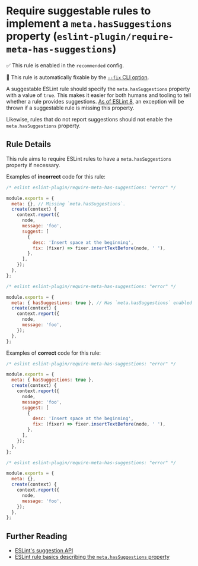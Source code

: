 # Require suggestable rules to implement a `meta.hasSuggestions` property (`eslint-plugin/require-meta-has-suggestions`)

✅ This rule is enabled in the `recommended` config.

🔧 This rule is automatically fixable by the [`--fix` CLI option](https://eslint.org/docs/latest/user-guide/command-line-interface#--fix).

<!-- end auto-generated rule header -->

A suggestable ESLint rule should specify the `meta.hasSuggestions` property with a value of `true`. This makes it easier for both humans and tooling to tell whether a rule provides suggestions. [As of ESLint 8](https://eslint.org/blog/2021/06/whats-coming-in-eslint-8.0.0#rules-with-suggestions-now-require-the-metahassuggestions-property), an exception will be thrown if a suggestable rule is missing this property.

Likewise, rules that do not report suggestions should not enable the `meta.hasSuggestions` property.

## Rule Details

This rule aims to require ESLint rules to have a `meta.hasSuggestions` property if necessary.

Examples of **incorrect** code for this rule:

```js
/* eslint eslint-plugin/require-meta-has-suggestions: "error" */

module.exports = {
  meta: {}, // Missing `meta.hasSuggestions`.
  create(context) {
    context.report({
      node,
      message: 'foo',
      suggest: [
        {
          desc: 'Insert space at the beginning',
          fix: (fixer) => fixer.insertTextBefore(node, ' '),
        },
      ],
    });
  },
};
```

```js
/* eslint eslint-plugin/require-meta-has-suggestions: "error" */

module.exports = {
  meta: { hasSuggestions: true }, // Has `meta.hasSuggestions` enabled but never provides suggestions.
  create(context) {
    context.report({
      node,
      message: 'foo',
    });
  },
};
```

Examples of **correct** code for this rule:

```js
/* eslint eslint-plugin/require-meta-has-suggestions: "error" */

module.exports = {
  meta: { hasSuggestions: true },
  create(context) {
    context.report({
      node,
      message: 'foo',
      suggest: [
        {
          desc: 'Insert space at the beginning',
          fix: (fixer) => fixer.insertTextBefore(node, ' '),
        },
      ],
    });
  },
};
```

```js
/* eslint eslint-plugin/require-meta-has-suggestions: "error" */

module.exports = {
  meta: {},
  create(context) {
    context.report({
      node,
      message: 'foo',
    });
  },
};
```

## Further Reading

* [ESLint's suggestion API](https://eslint.org/docs/developer-guide/working-with-rules#providing-suggestions)
* [ESLint rule basics describing the `meta.hasSuggestions` property](https://eslint.org/docs/developer-guide/working-with-rules#rule-basics)
